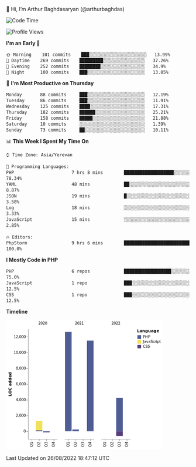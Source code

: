 👋 Hi, I’m Arthur Baghdasaryan (@arthurbaghdas)


<!--START_SECTION:waka-->
![Code Time](http://img.shields.io/badge/Code%20Time-232%20hrs%2028%20mins-blue)

![Profile Views](http://img.shields.io/badge/Profile%20Views-0-blue)

**I'm an Early 🐤** 

```text
🌞 Morning    101 commits    ███░░░░░░░░░░░░░░░░░░░░░░   13.99% 
🌆 Daytime    269 commits    █████████░░░░░░░░░░░░░░░░   37.26% 
🌃 Evening    252 commits    ████████░░░░░░░░░░░░░░░░░   34.9% 
🌙 Night      100 commits    ███░░░░░░░░░░░░░░░░░░░░░░   13.85%

```
📅 **I'm Most Productive on Thursday** 

```text
Monday       88 commits     ███░░░░░░░░░░░░░░░░░░░░░░   12.19% 
Tuesday      86 commits     ███░░░░░░░░░░░░░░░░░░░░░░   11.91% 
Wednesday    125 commits    ████░░░░░░░░░░░░░░░░░░░░░   17.31% 
Thursday     182 commits    ██████░░░░░░░░░░░░░░░░░░░   25.21% 
Friday       158 commits    █████░░░░░░░░░░░░░░░░░░░░   21.88% 
Saturday     10 commits     ░░░░░░░░░░░░░░░░░░░░░░░░░   1.39% 
Sunday       73 commits     ██░░░░░░░░░░░░░░░░░░░░░░░   10.11%

```


📊 **This Week I Spent My Time On** 

```text
⌚︎ Time Zone: Asia/Yerevan

💬 Programming Languages: 
PHP                      7 hrs 8 mins        ███████████████████░░░░░░   78.34% 
YAML                     48 mins             ██░░░░░░░░░░░░░░░░░░░░░░░   8.87% 
JSON                     19 mins             █░░░░░░░░░░░░░░░░░░░░░░░░   3.58% 
Log                      18 mins             ░░░░░░░░░░░░░░░░░░░░░░░░░   3.33% 
JavaScript               15 mins             ░░░░░░░░░░░░░░░░░░░░░░░░░   2.85%

🔥 Editors: 
PhpStorm                 9 hrs 6 mins        █████████████████████████   100.0%

```

**I Mostly Code in PHP** 

```text
PHP                      6 repos             ██████████████████░░░░░░░   75.0% 
JavaScript               1 repo              ███░░░░░░░░░░░░░░░░░░░░░░   12.5% 
CSS                      1 repo              ███░░░░░░░░░░░░░░░░░░░░░░   12.5%

```


**Timeline**

![Chart not found](https://raw.githubusercontent.com/arthurbaghdas/arthurbaghdas/main/charts/bar_graph.png) 


 Last Updated on 26/08/2022 18:47:12 UTC
<!--END_SECTION:waka-->
